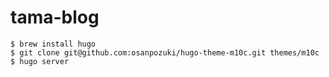 # tama-blog


```
$ brew install hugo
$ git clone git@github.com:osanpozuki/hugo-theme-m10c.git themes/m10c
$ hugo server
```